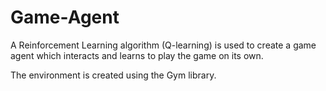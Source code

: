 # Game-Agent
A Reinforcement Learning algorithm (Q-learning) is used to create a game agent which interacts and learns to play the game on its own.  

The environment is created using the Gym library.
